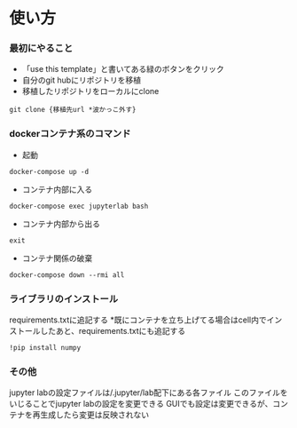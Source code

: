 # 使い方

### 最初にやること
- 「use this template」と書いてある緑のボタンをクリック
- 自分のgit hubにリポジトリを移植
- 移植したリポジトリをローカルにclone
```
git clone {移植先url *波かっこ外す}
```

### dockerコンテナ系のコマンド
- 起動
```
docker-compose up -d
```
- コンテナ内部に入る
```
docker-compose exec jupyterlab bash
```
- コンテナ内部から出る
```
exit
```
- コンテナ関係の破棄
```
docker-compose down --rmi all
```

### ライブラリのインストール
requirements.txtに追記する
*既にコンテナを立ち上げてる場合はcell内でインストールしたあと、requirements.txtにも追記する
```
!pip install numpy
```

### その他
jupyter labの設定ファイルは/.jupyter/lab配下にある各ファイル
このファイルをいじることでjupyter labの設定を変更できる
GUIでも設定は変更できるが、コンテナを再生成したら変更は反映されない